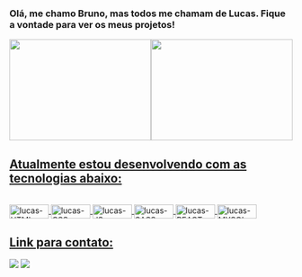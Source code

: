 ### Olá, me chamo Bruno, mas todos me chamam de Lucas. Fique a vontade para ver os meus projetos!

<div>
  <a href="https://github.com/lucasbeat">
    <div style="display: flex">
  <img height="180em" width="100%" src="https://github-readme-stats.vercel.app/api?username=lucasbeat&show_icons=true&theme=dark&include_all_commits=true&count_private=true"/>
  <img height="180em" width="100%" src="https://github-readme-stats.vercel.app/api/top-langs/?username=lucasbeat&layout=compact&langs_count=7&theme=dark"/>
    </div>
</div>
  
  
## Atualmente estou desenvolvendo com as tecnologias abaixo:
  
<div style="display: inline_block"><br>
                <img align="center" alt="lucas-HTML" height="25" width="70" src="https://img.shields.io/badge/HTML5-E34F26?style=for-the-badge&logo=html5&logoColor=white">
                <img align="center" alt="lucas-CSS" height="25" width="70" src="https://img.shields.io/badge/CSS3-1572B6?style=for-the-badge&logo=css3&logoColor=white">
                <img align="center" alt="lucas-JS" height="25" width="70" src="https://img.shields.io/badge/JavaScript-F7DF1E?style=for-the-badge&logo=javascript&logoColor=black">
                <img align="center" alt="lucas-SASS" height="25" width="70" src="https://img.shields.io/badge/Sass-CC6699?style=for-the-badge&logo=sass&logoColor=white">
                <img align="center" alt="lucas-REACT" height="25" width="70" src="https://img.shields.io/badge/React-20232A?style=for-the-badge&logo=react&logoColor=61DAFB">
                <img align="center" alt="lucas-MYSQL" height="25" width="70" src="https://img.shields.io/badge/MySQL-00000F?style=for-the-badge&logo=mysql&logoColor=white">
</div>
  
  ## Link para contato:
 
<div> 
  <a href = "mailto:brunolucasbit@gmail.com"><img src="https://img.shields.io/badge/-Gmail-%23333?style=for-the-badge&logo=gmail&logoColor=white" target="_blank"></a>
  <a href="https://www.linkedin.com/in/bruno-lucas1/" target="_blank"><img src="https://img.shields.io/badge/-LinkedIn-%230077B5?style=for-the-badge&logo=linkedin&logoColor=white" target="_blank"></a> 
 
 
</div>
